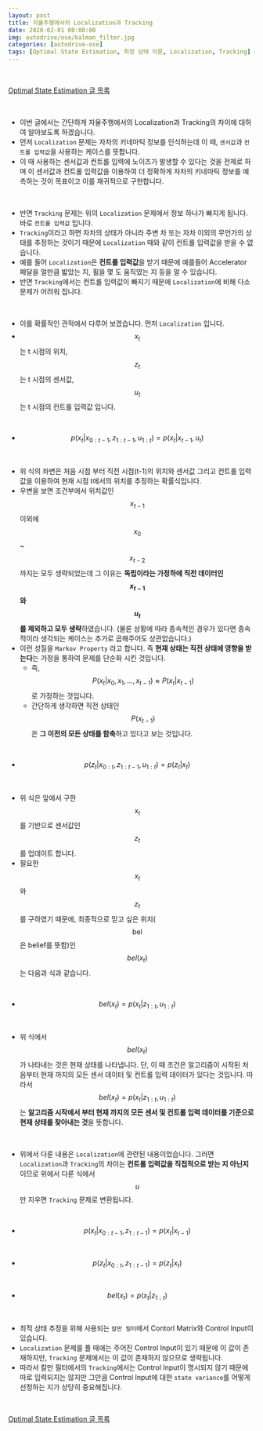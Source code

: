 ```yaml
---
layout: post
title: 자율주행에서의 Localization과 Tracking
date: 2020-02-01 00:00:00
img: autodrive/ose/kalman_filter.jpg
categories: [autodrive-ose] 
tags: [Optimal State Estimation, 최정 상태 이론, Localization, Tracking] # add tag
---
```


<br>

[Optimal State Estimation 글 목록](https://gaussian37.github.io/autodrive-ose-table/)

<br>

- 이번 글에서는 간단하게 자율주행에서의 Localization과 Tracking의 차이에 대하여 알아보도록 하겠습니다.
- 먼저 `Localization` 문제는 자차의 키네마틱 정보를 인식하는데 이 때, `센서값`과 `컨트롤 입력값`을 사용하는 케이스를 뜻합니다.
- 이 때 사용하는 센서값과 컨트롤 입력에 노이즈가 발생할 수 있다는 것을 전제로 하며 이 센서값과 컨트롤 입력값을 이용하여 더 정확하게 자차의 키네마틱 정보를 예측하는 것이 목표이고 이를 재귀적으로 구현합니다.

<br>

- 반면 `Tracking` 문제는 위의 `Localization` 문제에서 정보 하나가 빠지게 됩니다. 바로 `컨트롤 입력값` 입니다.
- `Tracking`이라고 하면 자차의 상태가 아니라 주변 차 또는 자차 이외의 무언가의 상태를 추정하는 것이기 때문에 `Localization` 때와 같이 컨트롤 입력값을 받을 수 없습니다.
- 예를 들어 `Localization`은 **컨트롤 입력값**을 받기 때문에 예를들어 Accelerator 페달을 얼만큼 밟았는 지, 휠을 몇 도 움직였는 지 등을 알 수 있습니다.
- 반면 `Tracking`에서는 컨트롤 입력값이 빠지기 때문에 `Localization`에 비해 다소 문제가 어려워 집니다.

<br>

- 이를 확률적인 관적에서 다루어 보겠습니다. 먼저 `Localization` 입니다.
- $$ x_{t} $$는 t 시점의 위치, $$ z_{t} $$는 t 시점의 센서값, $$ u_{t} $$는 t 시점의 컨트롤 입력값 입니다.

<br>

- $$ p(x_{t} \vert x_{0:t-1}, z_{1:t-1}, u_{1:t}) = p(x_{t} \vert x_{t-1}, u_{t}) $$

<br>

- 위 식의 좌변은 처음 시점 부터 직전 시점(t-1)의 위치와 센서값 그리고 컨트롤 입력값을 이용하여 현재 시점 t에서의 위치를 추정하는 확률식입니다.
- 우변을 보면 조건부에서 위치값인 $$ x_{t-1} $$ 이외에 $$ x_{0} $$ ~ $$ x_{t-2} $$까지는 모두 생략되었는데 그 이유는 **독립이라는 가정하에 직전 데이터인 $$ x_{t-1} $$와 $$ u_{t} $$를 제외하고 모두 생략**하였습니다. (물론 상황에 따라 종속적인 경우가 있다면 종속적이라 생각되는 케이스는 추가로 곱해주어도 상관없습니다.)
- 이런 성질을 `Markov Property` 라고 합니다. 즉 **현재 상태는 직전 상태에 영향을 받는다**는 가정을 통하여 문제를 단순화 시킨 것입니다.
    - 즉, $$ P(x_{t} \vert x_{0}, x_{1}, ..., x_{t-1} ) \approx P(x_{t} \vert x_{t-1}) $$로 가정하는 것입니다.
    - 간단하게 생각하면 직전 상태인 $$ P(x_{t-1}) $$은 **그 이전의 모든 상태를 함축**하고 있다고 보는 것입니다.

<br>

- $$ p(z_{t} \vert x_{0:t}, z_{1:t-1}, u_{1:t}) = p(z_{t} \vert x_{t}) $$

<br>

- 위 식은 앞에서 구한 $$ x_{t} $$를 기반으로 센서값인 $$ z_{t} $$를 업데이트 합니다.
- 필요한 $$ x_{t} $$와 $$ z_{t} $$를 구하였기 때문에, 최종적으로 믿고 싶은 위치($$ \text{bel} $$은 belief를 뜻함)인 $$ bel(x_{t}) $$는 다음과 식과 같습니다.

<br>

- $$ bel(x_{t}) = p(x_{t} \vert z_{1:t}, u_{1:t}) $$

<br>

- 위 식에서 $$ bel(x_{t}) $$가 나타내는 것은 현재 상태를 나타냅니다. 단, 이 때 조건은 알고리즘이 시작된 처음부터 현재 까지의 모든 센서 데이터 및 컨트롤 입력 데이터가 있다는 것입니다. 따라서 $$ bel(x_{t}) = p(x_{t} \vert z_{1:t}, u_{1:t}) $$는 **알고리즘 시작에서 부터 현재 까지의 모든 센서 및 컨트롤 입력 데이터를 기준으로 현재 상태를 찾아내는 것**을 뜻합니다.

<br>

- 위에서 다룬 내용은 `Localization`에 관련된 내용이었습니다. 그러면 `Localization`과 `Tracking`의 차이는 **컨트롤 입력값을 직접적으로 받는 지 아닌지**이므로 위에서 다룬 식에서 $$ u $$만 지우면 `Tracking` 문제로 변환됩니다.

<br>

- $$ p(x_{t} \vert x_{0:t-1}, z_{1:t-1}) = p(x_{t} \vert x_{t-1}) $$

<br>

- $$ p(z_{t} \vert x_{0:t}, z_{1:t-1}) = p(z_{t} \vert x_{t}) $$

<br>

- $$ bel(x_{t}) = p(x_{t} \vert z_{1:t}) $$

<br>

- 최적 상태 추정을 위해 사용되는 `칼만 필터`에서 Contorl Matrix와 Control Input이 있습니다.
- `Localization` 문제를 풀 때에는 주어진 Control Input이 있기 때문에 이 값이 존재하지만, `Tracking` 문제에서는 이 값이 존재하지 않으므로 생략됩니다.
- 따라서 칼만 필터에서의 `Tracking`에서는 Control Input이 명시되지 않기 때문에 따로 입력되지는 않지만 그만큼 Control Input에 대한 `state variance`를 어떻게 선정하는 지가 상당히 중요해집니다.

<br>

[Optimal State Estimation 글 목록](https://gaussian37.github.io/autodrive-ose-table/)

<br>